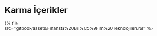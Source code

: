 # Karma İçerikler

<!--Index-->

{% file src=".gitbook/assets/Finansta%20Bili%C5%9Fim%20Teknolojileri.rar" %}

<!--Index-->
